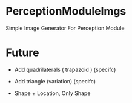 # PerceptionModuleImgs
Simple Image Generator For Perception Module


# Future

- Add quadrilaterals ( trapazoid ) (specifc)
- Add triangle (variation) (specifc)

- Shape + Location, Only Shape
